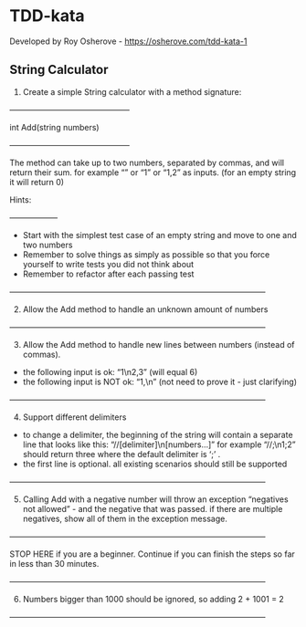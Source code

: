 # TDD-kata

Developed by Roy Osherove - https://osherove.com/tdd-kata-1

## String Calculator

1. Create a simple String calculator with a method signature:
   
———————————————

int Add(string numbers)

———————————————

The method can take up to two numbers, separated by commas, and will return their sum.
for example “” or “1” or “1,2” as inputs.
(for an empty string it will return 0)
   
Hints:
   
——————
- Start with the simplest test case of an empty string and move to one and two numbers
- Remember to solve things as simply as possible so that you force yourself to write tests you did not think about
- Remember to refactor after each passing test

————————————————————————————————

2. Allow the Add method to handle an unknown amount of numbers

————————————————————————————————

3. Allow the Add method to handle new lines between numbers (instead of commas).

* the following input is ok: “1\n2,3” (will equal 6)
* the following input is NOT ok: “1,\n” (not need to prove it - just clarifying)

————————————————————————————————

4. Support different delimiters

* to change a delimiter, the beginning of the string will contain a separate line that looks like this: “//[delimiter]\n[numbers…]” for example “//;\n1;2” should return three where the default delimiter is ‘;’ .
* the first line is optional. all existing scenarios should still be supported

————————————————————————————————

5. Calling Add with a negative number will throw an exception “negatives not allowed” - and the negative that was passed.
if there are multiple negatives, show all of them in the exception message.
   
————————————————————————————————

STOP HERE if you are a beginner. Continue if you can finish the steps so far in less than 30 minutes.

————————————————————————————————

6. Numbers bigger than 1000 should be ignored, so adding 2 + 1001 = 2

————————————————————————————————